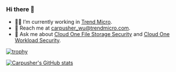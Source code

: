### Hi there 👋

- :man_technologist: I’m currently working in [Trend Micro](https://github.com/trendmicro).
- :e-mail: Reach me at carpusher_wu@trendmicro.com.
- :speech_balloon: Ask me about [Cloud One File Storage Security](https://cloudone.trendmicro.com/docs/file-storage-security/what-is-fss/) and [Cloud One Workload Security](https://cloudone.trendmicro.com/docs/workload-security).

[![trophy](https://github-profile-trophy.vercel.app/?username=carpusherw&theme=onedark&no-frame=true&no-bg=true)](https://github.com/ryo-ma/github-profile-trophy)

[![Carpusher's GitHub stats][github-readme-stats-url]](https://github.com/anuraghazra/github-readme-stats)

[github-readme-stats-url]: https://github-readme-stats.vercel.app/api?username=carpusherw&show_icons=true&count_private=true&theme=dark
